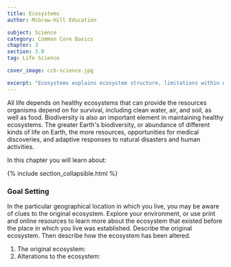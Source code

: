 ```yaml
---
title: Ecosystems
author: McGraw-Hill Education

subject: Science
category: Common Core Basics
chapter: 3
section: 3.0
tag: Life Science

cover_image: ccb-science.jpg

excerpt: "Ecosystems explains ecosystem structure, limitations within ecosystems, relationships among living organisms, and the impact of environmental disturbances."
---
```

All life depends on healthy ecosystems that can provide the resources organisms depend on for survival, including clean water, air, and soil, as well as food. Biodiversity is also an important element in maintaining healthy ecosystems. The greater Earth's biodiversity, or abundance of different kinds of life on Earth, the more resources, opportunities for medical discoveries, and adaptive responses to natural disasters and human activities.

In this chapter you will learn about:

{% include section_collapsible.html %}

### Goal Setting

In the particular geographical location in which you live, you may be aware of clues to the original ecosystem. Explore your environment, or use print and online resources to learn more about the ecosystem that existed before the place in which you live was established. Describe the original ecosystem. Then describe how the ecosystem has been altered.

  1.  The original ecosystem:
  1.  Alterations to the ecosystem:
